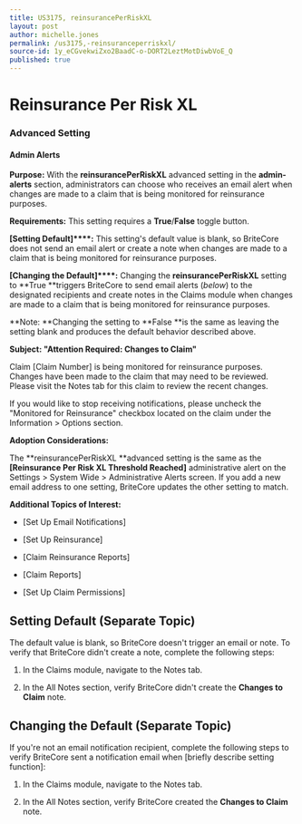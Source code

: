 ```yaml
---
title: US3175, reinsurancePerRiskXL
layout: post
author: michelle.jones
permalink: /us3175,-reinsuranceperriskxl/
source-id: 1y_eCGvekwiZxo2BaadC-o-DORT2LeztMotDiwbVoE_Q
published: true
---
```

# Reinsurance Per Risk XL 

### Advanced Setting

#### Admin Alerts

**Purpose:** With the **reinsurancePerRiskXL** advanced setting in the **admin-alerts** section, administrators can choose who receives an email alert when changes are made to a claim that is being monitored for reinsurance purposes.

**Requirements:** This setting requires a **True**/**False** toggle button.

**[Setting Default]****:** This setting's default value is blank, so BriteCore does not send an email alert or create a note when changes are made to a claim that is being monitored for reinsurance purposes.

**[Changing the Default]****:** Changing the **reinsurancePerRiskXL** setting to **True **triggers BriteCore to send email alerts (*below*) to the designated recipients and create notes in the Claims module when changes are made to a claim that is being monitored for reinsurance purposes.

**Note: **Changing the setting to **False **is the same as leaving the setting blank and produces the default behavior described above.

**Subject: "Attention Required: Changes to Claim"**

Claim [Claim Number] is being monitored for reinsurance purposes. Changes have been made to the claim that may need to be reviewed. Please visit the Notes tab for this claim to review the recent changes. 

If you would like to stop receiving notifications, please uncheck the "Monitored for Reinsurance" checkbox located on the claim under the Information > Options section.

**Adoption Considerations:**

The **reinsurancePerRiskXL **advanced setting is the same as the **[Reinsurance Per Risk XL Threshold Reached]** administrative alert on the Settings > System Wide > Administrative Alerts screen. If you add a new email address to one setting, BriteCore updates the other setting to match.

**Additional Topics of Interest:**

* [Set Up Email Notifications]

* [Set Up Reinsurance]

* [Claim Reinsurance Reports]

* [Claim Reports]

* [Set Up Claim Permissions]

## Setting Default (Separate Topic)

The default value is blank, so BriteCore doesn't trigger an email or note. To verify that BriteCore didn't create a note, complete the following steps:

1. In the Claims module, navigate to the Notes tab.

2. In the All Notes section, verify BriteCore didn't create the **Changes to Claim** note.

## Changing the Default (Separate Topic)

If you're not an email notification recipient, complete the following steps to verify BriteCore sent a notification email when [briefly describe setting function]:

1. In the Claims module, navigate to the Notes tab.

2. In the All Notes section, verify BriteCore created the **Changes to Claim** note.

